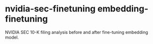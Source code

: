 # nvidia-sec-finetuning embedding-finetuning

NVIDIA SEC 10-K filing analysis before and after fine-tuning embedding model.

